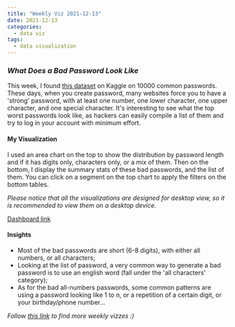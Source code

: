 ```yaml
---
title: "Weekly Viz 2021-12-13"
date: 2021-12-13
categories:
  - data viz
tags:
  - data visualization
---
```


### *What Does a Bad Password Look Like*

This week, I found [this dataset](https://www.kaggle.com/shivamb/10000-most-common-passwords) on Kaggle on 10000 common passwords. These days, when you create password, many websites force you to have a 'strong' password, with at least one number, one lower character, one upper character, and one special character. It's interesting to see what the top worst passwords look like, as hackers can easily compile a list of them and try to log in your account with minimum effort.  

#### My Visualization

I used an area chart on the top to show the distribution by password length and if it has digits only, characters only, or a mix of them. Then on the bottom, I display the summary stats of these bad passwords, and the list of them. You can click on a segment on the top chart to apply the filters on the bottom tables.  

*Please notice that all the visualizations are designed for desktop view, so it is recommended to view them on a desktop device.*  

<div class='tableauPlaceholder' id='viz1639459172588' style='position: relative'>
  <object class='tableauViz'  style='display:none;'>
    <param name='host_url' value='https%3A%2F%2Fpublic.tableau.com%2F' /> 
    <param name='embed_code_version' value='3' /> 
    <param name='site_root' value='' />
    <param name='name' value='20211213WhatDoesABadPasswordLookLike&#47;WhatDoesABadPasswordLookLike' />
    <param name='tabs' value='no' />
    <param name='toolbar' value='yes' />
    <param name='animate_transition' value='yes' />
    <param name='display_static_image' value='yes' />
    <param name='display_spinner' value='yes' />
    <param name='display_overlay' value='yes' />
    <param name='display_count' value='yes' />
    <param name='language' value='en-US' />
    <param name='filter' value='publish=yes' />
  </object></div>             
  <script type='text/javascript'>       
  var divElement = document.getElementById('viz1639459172588');   
  var vizElement = divElement.getElementsByTagName('object')[0];       
  if ( divElement.offsetWidth > 800 ) { vizElement.style.width='800px';vizElement.style.height='827px';} else if ( divElement.offsetWidth > 500 ) { vizElement.style.width='800px';vizElement.style.height='827px';} else { vizElement.style.width='100%';vizElement.style.height='1127px';}               
  var scriptElement = document.createElement('script');                  
  scriptElement.src = 'https://public.tableau.com/javascripts/api/viz_v1.js';      
  vizElement.parentNode.insertBefore(scriptElement, vizElement);          
</script>
  
[Dashboard link](https://public.tableau.com/views/20211213WhatDoesABadPasswordLookLike/WhatDoesABadPasswordLookLike?:language=en-US&publish=yes&:display_count=n&:origin=viz_share_link)
  
#### Insights
* Most of the bad passwords are short (6-8 digits), with either all numbers, or all characters;  
* Looking at the list of password, a very common way to generate a bad password is to use an english word (fall under the 'all characters' category);  
* As for the bad all-numbers passwords, some common patterns are using a password looking like 1 to n, or a repetition of a certain digit, or your birthday/phone number...  

 
*Follow [this link](https://yudong-94.github.io/personal-website/project/WeeklyViz2021/) to find more weekly vizzes :)*
